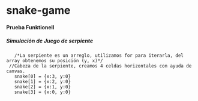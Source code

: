# snake-game
#### Prueba Funktionell

##### Simulación de Juego de serpiente

 ```
    /*La serpiente es un arreglo, utilizamos for para iterarla, del array obtenemos su posición (y, x)*/
  //Cabeza de la serpiente, creamos 4 celdas horizontales con ayuda de canvas.
    snake[0] = {x:3, y:0}
    snake[1] = {x:2, y:0}
    snake[2] = {x:1, y:0}
    snake[3] = {x:0, y:0}
    
    
  ``` 
